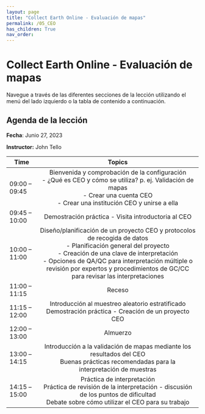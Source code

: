 ```yaml
---
layout: page
title: "Collect Earth Online - Evaluación de mapas"
permalink: /05_CEO
has_children: True
nav_order: 
---
```


# Collect Earth Online - Evaluación de mapas

Navegue a través de las diferentes secciones de la lección utilizando el menú del lado izquierdo o la tabla de contenido a continuación.

## Agenda de la lección

**Fecha**: Junio 27, 2023

**Instructor:** John Tello

| Time          |                                                                                                                                                 Topics                                                                                                                                                 |
|---------------|:------------------------------------------------------------------------------------------------------------------------------------------------------------------------------------------------------------------------------------------------------------------------------------------------------:|
| 09:00 – 09:45 | Bienvenida y comprobación de la configuración<br>- ¿Qué es CEO y cómo se utiliza? p. ej. Validación de mapas<br>- Crear una cuenta CEO<br>- Crear una institución CEO y unirse a ella                                                                                                                  |
| 09:45 – 10:00 | Demostración práctica - Visita introductoria al CEO                                                                                                                                                                                                                                                    |
| 10:00 – 11:00 | Diseño/planificación de un proyecto CEO y protocolos de recogida de datos<br>- Planificación general del proyecto<br>- Creación de una clave de interpretación<br>- Opciones de QA/QC para interpretación múltiple o revisión por expertos y procedimientos de GC/CC para revisar las interpretaciones |
| 11:00 – 11:15 | Receso                                                                                                                                                                                                                                                                                                 |
| 11:15 – 12:00 | Introducción al muestreo aleatorio estratificado<br>Demostración práctica - Creación de un proyecto CEO                                                                                                                                                                                                |
| 12:00 – 13:00 | Almuerzo                                                                                                                                                                                                                                                                                               |
| 13:00 –14:15  | Introducción a la validación de mapas mediante los resultados del CEO<br>Buenas prácticas recomendadas para la interpretación de muestras                                                                                                                                                              |
| 14:15 –15:00  | Práctica de interpretación<br>Práctica de revisión de la interpretación - discusión de los puntos de dificultad<br>Debate sobre cómo utilizar el CEO para su trabajo                                                                                                                                   |
